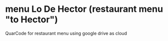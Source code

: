 # menu Lo De Hector (restaurant menu "to Hector")
QuarCode for restaurant menu using google drive as cloud
